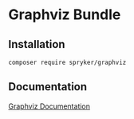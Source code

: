 # Graphviz Bundle

## Installation

```
composer require spryker/graphviz
```

## Documentation

[Graphviz Documentation](https://spryker.github.io/graphviz/index.html)
